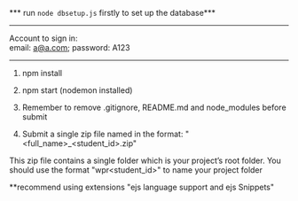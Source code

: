 *** run `node dbsetup.js` firstly to set up the database***

*** 
Account to sign in:<br>
email: a@a.com;
password: A123
***


1. npm install

2. npm start (nodemon installed)

3. Remember to remove .gitignore, README.md and node_modules before submit

4. Submit a single zip file named in the format: "<full_name>_<student_id>.zip"

This zip file contains a single folder which is your project’s root folder. You should use
the format "wpr<student_id>" to name your project folder


**recommend using extensions "ejs language support and ejs Snippets"